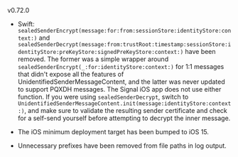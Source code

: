 v0.72.0

- Swift: `sealedSenderEncrypt(message:for:from:sessionStore:identityStore:context:)` and `sealedSenderDecrypt(message:from:trustRoot:timestamp:sessionStore:identityStore:preKeyStore:signedPreKeyStore:context:)` have been removed. The former was a simple wrapper around `sealedSenderEncrypt(_:for:identityStore:context:)` for 1:1 messages that didn't expose all the features of UnidentifiedSenderMessageContent, and the latter was never updated to support PQXDH messages. The Signal iOS app does not use either function. If you were using `sealedSenderDecrypt`, switch to `UnidentifiedSenderMessageContent.init(message:identityStore:context:)`, and make sure to validate the resulting sender certificate and check for a self-send yourself before attempting to decrypt the inner message.

- The iOS minimum deployment target has been bumped to iOS 15.

- Unnecessary prefixes have been removed from file paths in log output.
